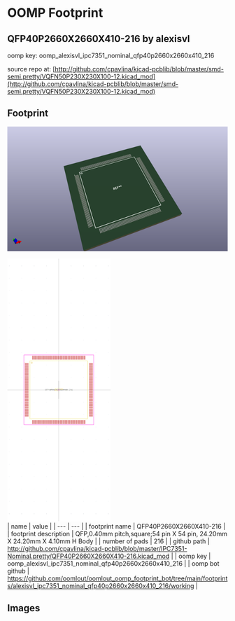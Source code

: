 # OOMP Footprint  
## QFP40P2660X2660X410-216  by alexisvl  
  
oomp key: oomp_alexisvl_ipc7351_nominal_qfp40p2660x2660x410_216  
  
source repo at: [http://github.com/cpavlina/kicad-pcblib/blob/master/smd-semi.pretty/VQFN50P230X230X100-12.kicad_mod](http://github.com/cpavlina/kicad-pcblib/blob/master/smd-semi.pretty/VQFN50P230X230X100-12.kicad_mod)  
## Footprint  
  
[![working_kicad_pcb_3d.png](working_kicad_pcb_3d_600.png)](working_kicad_pcb_3d.png)  
  
[![working.png](working_600.png)](working.png)  
| name | value | 
| --- | --- | 
| footprint name | QFP40P2660X2660X410-216 | 
| footprint description | QFP,0.40mm pitch,square;54 pin X 54 pin, 24.20mm X 24.20mm X 4.10mm H Body | 
| number of pads | 216 | 
| github path | http://github.com/cpavlina/kicad-pcblib/blob/master/IPC7351-Nominal.pretty/QFP40P2660X2660X410-216.kicad_mod | 
| oomp key | oomp_alexisvl_ipc7351_nominal_qfp40p2660x2660x410_216 | 
| oomp bot github | https://github.com/oomlout/oomlout_oomp_footprint_bot/tree/main/footprints/alexisvl_ipc7351_nominal_qfp40p2660x2660x410_216/working | 
## Images  
